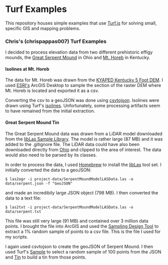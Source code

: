 # Turf Examples

This repository houses simple examples that use [Turf.js](http://turfjs.org/) for solving small, specific GIS and mapping problems.

### Chris's (chrispappas007) Turf Examples

I decided to process elevation data from two different prehistoric effigy mounds, the [Great Serpent Mound](https://www.ohiohistory.org/visit/museum-and-site-locator/serpent-mound) in Ohio and [Mt. Horeb](http://www.heritage.ky.gov/kas/kyarchynew/Mt.+Horeb.htm) in Kentucky.

#### Isolines at Mt. Horeb

The data for Mt. Horeb was drawn from the [KYAPED Kentucky 5 Foot DEM](http://kygisserver.ky.gov/geoportal/catalog/search/resource/details.page?uuid=%7BEEC6CDF4-0F9C-4816-BE1C-E57D291D74E0%7D). I used [ESRI's](https://www.esri.com/en-us/home) ArcGIS Desktop to sample the section of the raster DEM where Mt. Horeb is located and exported it as a csv.

Converting the csv to a geoJSON was done using [csvtojson](https://www.npmjs.com/package/csvtojson). Isolines were drawn using Turf's [isolines](http://turfjs.org/docs#isolines). Unfortunately, some processing artifacts seem to have remained from the initial extraction.

#### Great Serpent Mound Tin

The Great Serpent Mound data was drawn from a LiDAR model downloaded from the [libLas Sample Library](https://www.liblas.org/samples/). The model is rather large (87 MB) and it was added to the .gitignore file. The LiDAR data could have also been downloaded directly from [Ohio](http://ogrip.oit.ohio.gov/Home.aspx) and clipped to the area of interest. The data would also need to be parsed by its classes.

In order to process the data, I used [Homebrew](https://brew.sh/) to install the [libLas](https://www.liblas.org/index.html) tool set. I initially converted the data to a geoJSON:

`$ las2ogr -i project-data/SerpentMoundModelLASData.las -o data/serpent.json -f "GeoJSON"`

and made an incredibily large JSON object (798 MB). I then converted the data to a text file:

`$ las2txt -i project-data/SerpentMoundModelLASData.las -o data/serpent.txt`

This file was still very large (91 MB) and contained over 3 million data points. I brought the file into ArcGIS and used the [Sampling Design Tool](https://www.arcgis.com/home/item.html?id=ecbe1fc44f35465f9dea42ef9b63e785) to extract a 1% random sample of points to a csv file. This is the file I used for my scripts.

I again used csvtojson to create the geoJSON of Serpent Mound. I then used Turf's [Sample](http://turfjs.org/docs#sample) to select a random sample of 100 points from the JSON and [Tin](http://turfjs.org/docs#tin) to build a tin from those points.
